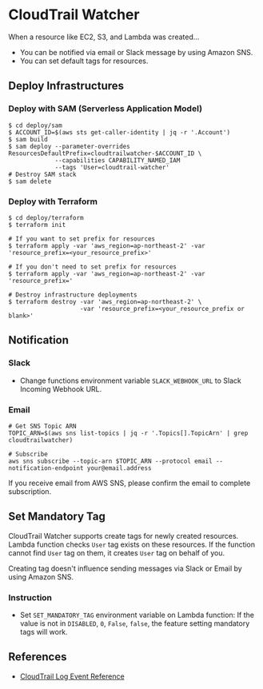 # CloudTrail Watcher

When a resource like EC2, S3, and Lambda was created...

* You can be notified via email or Slack message by using Amazon SNS. 
* You can set default tags for resources.

## Deploy Infrastructures

### Deploy with SAM (Serverless Application Model)

```shell
$ cd deploy/sam
$ ACCOUNT_ID=$(aws sts get-caller-identity | jq -r '.Account')
$ sam build
$ sam deploy --parameter-overrides ResourcesDefaultPrefix=cloudtrailwatcher-$ACCOUNT_ID \ 
             --capabilities CAPABILITY_NAMED_IAM
             --tags 'User=cloudtrail-watcher'
# Destroy SAM stack
$ sam delete 
```

### Deploy with Terraform 

```shell
$ cd deploy/terraform
$ terraform init

# If you want to set prefix for resources
$ terraform apply -var 'aws_region=ap-northeast-2' -var 'resource_prefix=<your_resource_prefix>'

# If you don't need to set prefix for resources
$ terraform apply -var 'aws_region=ap-northeast-2' -var 'resource_prefix='

# Destroy infrastructure deployments
$ terraform destroy -var 'aws_region=ap-northeast-2' \
                    -var 'resource_prefix=<your_resource_prefix or blank>'
```

## Notification

### Slack

* Change functions environment variable `SLACK_WEBHOOK_URL` to Slack Incoming Webhook URL.

### Email

```shell
# Get SNS Topic ARN
TOPIC_ARN=$(aws sns list-topics | jq -r '.Topics[].TopicArn' | grep cloudtrailwatcher)

# Subscribe
aws sns subscribe --topic-arn $TOPIC_ARN --protocol email --notification-endpoint your@email.address
```

If you receive email from AWS SNS, please confirm the email to complete subscription.

## Set Mandatory Tag

CloudTrail Watcher supports create tags for newly created resources. Lambda function checks `User` tag exists on these resources. 
If the function cannot find `User` tag on them, it creates `User` tag on behalf of you. 

Creating tag doesn't influence sending messages via Slack or Email by using Amazon SNS. 

### Instruction

* Set `SET_MANDATORY_TAG` environment variable on Lambda function: If the value is not in `DISABLED`, `0`, `False`, `false`, the feature setting mandatory tags will work.  

## References

* [CloudTrail Log Event Reference](https://docs.aws.amazon.com/awscloudtrail/latest/userguide/cloudtrail-event-reference.html)